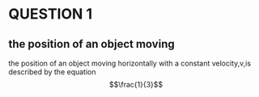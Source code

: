 # QUESTION 1

## the position of an object moving 

the position of an object moving horizontally with a constant velocity,v,is described by the equation
$$\frac{1}{3}$$
